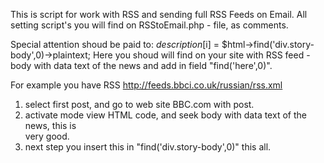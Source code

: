 This is script for work with RSS and sending full RSS Feeds on Email.
All setting script's you will find on RSStoEmail.php - file, as comments.

Special attention shoud be paid to:
     	$description[$i] = $html->find('div.story-body',0)->plaintext; 
Here you shoud will find on your site with RSS feed - body with data text of the news and add in field "find('here',0)".

For example you have RSS http://feeds.bbci.co.uk/russian/rss.xml

1. select first post, and go to web site BBC.com with post.
2. activate mode view HTML code, and seek body with data text of the news, this is <div class="story-body"> very good.
3. next step you insert this in "find('div.story-body',0)" this all.
